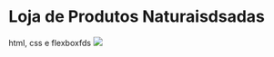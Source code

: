 # Loja de Produtos Naturaisdsadas

html, css e flexboxfds
<img src="https://github.com/dieegobs/loja-de-produtos-naturais/blob/main/images/Site.png?raw=true"/>

